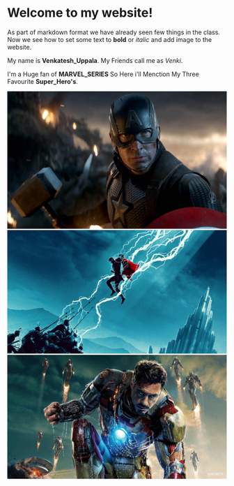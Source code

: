 # Welcome to my website!

As part of markdown format we have already seen few things in the class. Now we see how to set some text to **bold** or _italic_ and add image to the website.

My name is **Venkatesh_Uppala**. My Friends call me as _Venki_.

I'm a Huge fan of **MARVEL_SERIES** So Here i'll Menction My Three Favourite **Super_Hero's**.

![Chris Evans as CAPTAIN AMERICA](captain-america.jpg)
![Chris Hemsworth as THOR](thor.jpg)
![Robert Downey Jr as IRON MAN](iron-man.jpg)

